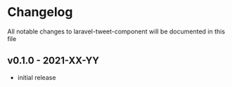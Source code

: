 # Changelog

All notable changes to laravel-tweet-component will be documented in this file

## v0.1.0 - 2021-XX-YY

-   initial release
